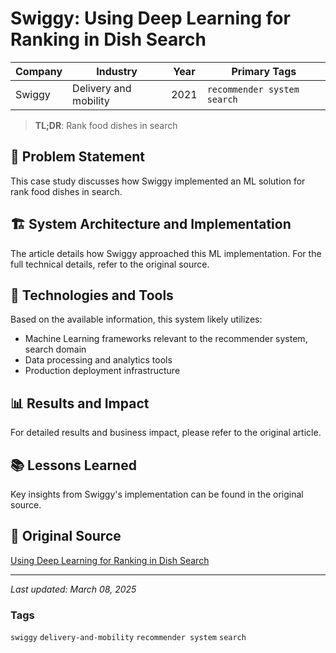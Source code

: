 # Swiggy: Using Deep Learning for Ranking in Dish Search

| Company | Industry | Year | Primary Tags | 
|---------|----------|------|--------------|
| Swiggy | Delivery and mobility | 2021 | `recommender system` `search` |

> **TL;DR**: Rank food dishes in search

## 📝 Problem Statement

This case study discusses how Swiggy implemented an ML solution for rank food dishes in search.

## 🏗️ System Architecture and Implementation

The article details how Swiggy approached this ML implementation. For the full technical details, refer to the original source.

## 🔧 Technologies and Tools

Based on the available information, this system likely utilizes:

- Machine Learning frameworks relevant to the recommender system, search domain
- Data processing and analytics tools
- Production deployment infrastructure

## 📊 Results and Impact

For detailed results and business impact, please refer to the original article.

## 📚 Lessons Learned

Key insights from Swiggy's implementation can be found in the original source.

## 🔗 Original Source

[Using Deep Learning for Ranking in Dish Search](https://bytes.swiggy.com/using-deep-learning-for-ranking-in-dish-search-4df2772dddce)

---

*Last updated: March 08, 2025*

### Tags

`swiggy` `delivery-and-mobility` `recommender system` `search`
